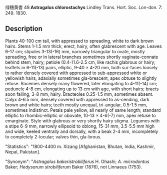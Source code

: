 绿穗黄耆
49.**Astragalus chlorostachys** Lindley Trans. Hort. Soc. Lon-don. 7: 249. 1830.

## Description
Plants 40-100 cm tall, with appressed to spreading, white to dark brown hairs. Stems 1-1.5 mm thick, erect, hairy, often glabrescent with age. Leaves 6-17 cm; stipules 3-13(-16) mm, narrowly triangular to ovate, mostly spreading, free or in lateral branches sometimes shortly vaginate-connate behind stem, hairy; petiole (0.4-)1.6-2.5 cm, like rachis glabrous or hairy; leaflets in 6-11(-13) pairs, elliptic, 9-40 × 4-20 mm, both sur-faces loosely to rather densely covered with appressed to sub-appressed white or yellowish hairs, adaxially sometimes gla-brescent, apex obtuse to slightly retuse. Racemes densely many flowered, later elongating to 4-11(-14) cm; peduncle 4-8 cm, elongating up to 13 cm with age, with short hairs; bracts soon falling, 3-8 mm, hairy. Bracteoles 0.25-1.5 mm, sometimes absent. Calyx 4-6.5 mm, densely covered with appressed to as-cending, dark brown and white hairs; teeth mostly unequal, tri-angular, 0.5-1.5 mm, sometimes indistinct. Petals pale yellow, all nearly of same length; standard elliptic to rhombic-elliptic or obovate, 10-13 × 4-6(-7) mm, apex retuse to emarginate. Style with glabrous or very shortly hairy stigma. Legumes with a stipe 6-9 mm, narrowly ellipsoid to oblong, 15-31 mm, 3.5-5.5 mm high and wide, keeled ventrally and dorsally, with a beak 2-4 mm, incompletely to completely 2-locular; valves thin, gla-brous.

  "Statistics": "1800-4400 m. Xizang [Afghanistan, Bhutan, India, Kashmir, Nepal, Pakistan].

  "Synonym": "*Astragalus bakeristrobiliferus* H. Ohashi; *A. microdontus* Baker; *Hedysarum strobiliferum* Baker (1876), not Linnaeus (1753).

